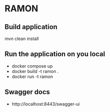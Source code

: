 # RAMON

## Build application
mvn clean install

## Run the application on you local
- docker compose up
- docker build -t ramon .
- docker run -t ramon

## Swagger docs
- http://localhost:8443/swagger-ui

